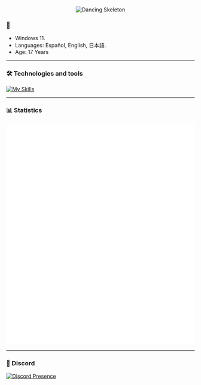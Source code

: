 ### 
<p align="center">
  <img src="https://media.giphy.com/media/WKdWA04KRn58A/giphy.gif" alt="Dancing Skeleton">
</p> 

### 🌟
- Windows 11.
- Languages: Español, English, 日本語.
- Age: 17 Years
---

### 🛠️ Technologies and tools
[![My Skills](https://skillicons.dev/icons?i=python,js,c,cpp,html,css,rust,linux)](https://skillicons.dev)

---

### 📊 Statistics
![Overview](https://raw.githubusercontent.com/Sommervt/hi/master/generated/overview.svg)
![Languages](https://raw.githubusercontent.com/Sommervt/hi/master/generated/languages.svg)

---

### 🎲 Discord
[![Discord Presence](https://lanyard.cnrad.dev/api/1221348290982056098)](https://discord.com/users/1221348290982056098)
